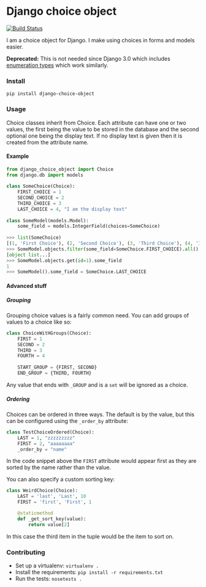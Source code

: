 Django choice object
====================

[![Build Status](https://travis-ci.org/orf/django-choice-object.svg?branch=master)](https://travis-ci.org/orf/django-choice-object)

I am a choice object for Django. I make using choices in forms and models easier.

**Deprecated:** This is not needed since Django 3.0 which includes [enumeration types](https://docs.djangoproject.com/en/3.0/ref/models/fields/#field-choices-enum-types) which work similarly.

### Install

`pip install django-choice-object`


### Usage

Choice classes inherit from Choice. Each attribute can have one or two values, the first being the value to be stored in the database and the second optional one being the display text. If no display text is given then it is created from the attribute name.

#### Example
```python
from django_choice_object import Choice
from django.db import models
    
class SomeChoice(Choice):
    FIRST_CHOICE = 1
    SECOND_CHOICE = 2
    THIRD_CHOICE = 3
    LAST_CHOICE = 4, "I am the display text"
    
class SomeModel(models.Model):
    some_field = models.IntegerField(choices=SomeChoice)
    
>>> list(SomeChoice)
[(1, 'First Choice'), (2, 'Second Choice'), (3, 'Third Choice'), (4, 'I am the display text')]
>>> SomeModel.objects.filter(some_field=SomeChoice.FIRST_CHOICE).all()
[object list...]
>>> SomeModel.objects.get(id=1).some_field
1
>>> SomeModel().some_field = SomeChoice.LAST_CHOICE
```

#### Advanced stuff

##### Grouping

Grouping choice values is a fairly common need. You can add groups of values to a choice like so:


```python
class ChoiceWitHGroups(Choice):
    FIRST = 1
    SECOND = 2
    THIRD = 3
    FOURTH = 4
    
    START_GROUP = {FIRST, SECOND}
    END_GROUP = {THIRD, FOURTH}
```

Any value that ends with `_GROUP` and is a `set` will be ignored as a choice.


##### Ordering

Choices can be ordered in three ways. The default is by the value, but this can be configured using the 
`_order_by` attribute:

```python
class TestChoiceOrdered(Choice):
    LAST = 1, "zzzzzzzzz"
    FIRST = 2, "aaaaaaaa"
    _order_by = "name"
```

In the code snippet above the `FIRST` attribute would appear first as they are sorted by the 
name rather than the value.

You can also specify a custom sorting key:

```python
class WeirdChoice(Choice):
    LAST = 'last', 'Last', 10
    FIRST = 'first', 'First', 1

    @staticmethod
    def _get_sort_key(value):
        return value[2]
```

In this case the third item in the tuple would be the item to sort on.

### Contributing

- Set up a virtualenv: `virtualenv .`
- Install the requirements: `pip install -r requirements.txt`
- Run the tests: `nosetests .`
